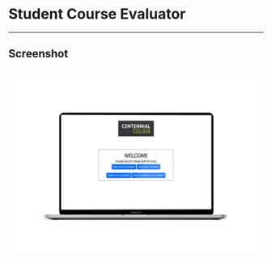 # Student Course Evaluator
---
## Screenshot
![Mockup image.](/Mockups/MockupStudentCourseEvaluator.png)
---
